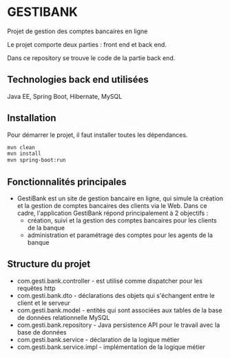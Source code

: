 # GESTIBANK

Projet de gestion des comptes bancaires en ligne

Le projet comporte deux parties : front end et back end.

Dans ce repository se trouve le code de la partie back end.

## Technologies back end utilisées

Java EE, Spring Boot, Hibernate, MySQL

## Installation

Pour démarrer le projet, il faut installer toutes les dépendances.

```bash
mvn clean
mvn install
mvn spring-boot:run
```

## Fonctionnalités principales

- GestiBank est un site de gestion bancaire en ligne, qui simule la création et la gestion de comptes
  bancaires des clients via le Web. Dans ce cadre, l'application GestiBank répond principalement à 2 objectifs : 
	- création, suivi et la gestion des comptes
  	  bancaires pour les clients de la banque
	- administration et paramétrage des comptes pour les agents de la banque

## Structure du projet

- com.gesti.bank.controller - est utilisé comme dispatcher pour les requêtes http
- com.gesti.bank.dto - déclarations des objets qui s'échangent entre le client et le serveur
- com.gesti.bank.model - entités qui sont associées aux tables de la base de données relationnelle MySQL
- com.gesti.bank.repository - Java persistence API pour le travail avec la base de données
- com.gesti.bank.service - déclaration de la logique métier
- com.gesti.bank.service.impl - implémentation de la logique métier
